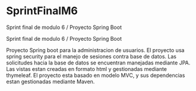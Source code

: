 # SprintFinalM6
Sprint final de modulo 6 / Proyecto Spring Boot

Sprint final de modulo 6 / Proyecto Spring Boot

Proyecto Spring boot para la administracion de usuarios.
El proyecto usa spring security para el manejo de sesiones contra base de datos.
Las solicitudes hacia la base de datos se encuentran manejadas mediante JPA.
Las vistas estan creadas en formato html y gestionadas mediante thymeleaf. 
El proyecto esta basado en modelo MVC, y sus dependencias estan gestionadas mediante Maven.
